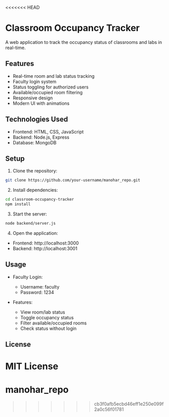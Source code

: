 <<<<<<< HEAD
# Classroom Occupancy Tracker

A web application to track the occupancy status of classrooms and labs in real-time.

## Features

- Real-time room and lab status tracking
- Faculty login system
- Status toggling for authorized users
- Available/occupied room filtering
- Responsive design
- Modern UI with animations

## Technologies Used

- Frontend: HTML, CSS, JavaScript
- Backend: Node.js, Express
- Database: MongoDB

## Setup

1. Clone the repository:
```bash
git clone https://github.com/your-username/manohar_repo.git
```

2. Install dependencies:
```bash
cd classroom-occupancy-tracker
npm install
```

3. Start the server:
```bash
node backend/server.js
```

4. Open the application:
- Frontend: http://localhost:3000
- Backend: http://localhost:3001

## Usage

- Faculty Login:
  - Username: faculty
  - Password: 1234

- Features:
  - View room/lab status
  - Toggle occupancy status
  - Filter available/occupied rooms
  - Check status without login

## License

MIT License 
=======
# manohar_repo
>>>>>>> cb3f0afb5ecbd46eff1e250e099f2a0c56f01781
